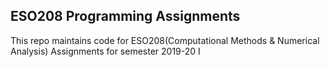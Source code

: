 ## ESO208 Programming Assignments
This repo maintains code for ESO208(Computational Methods & Numerical Analysis) Assignments for semester 2019-20 I
